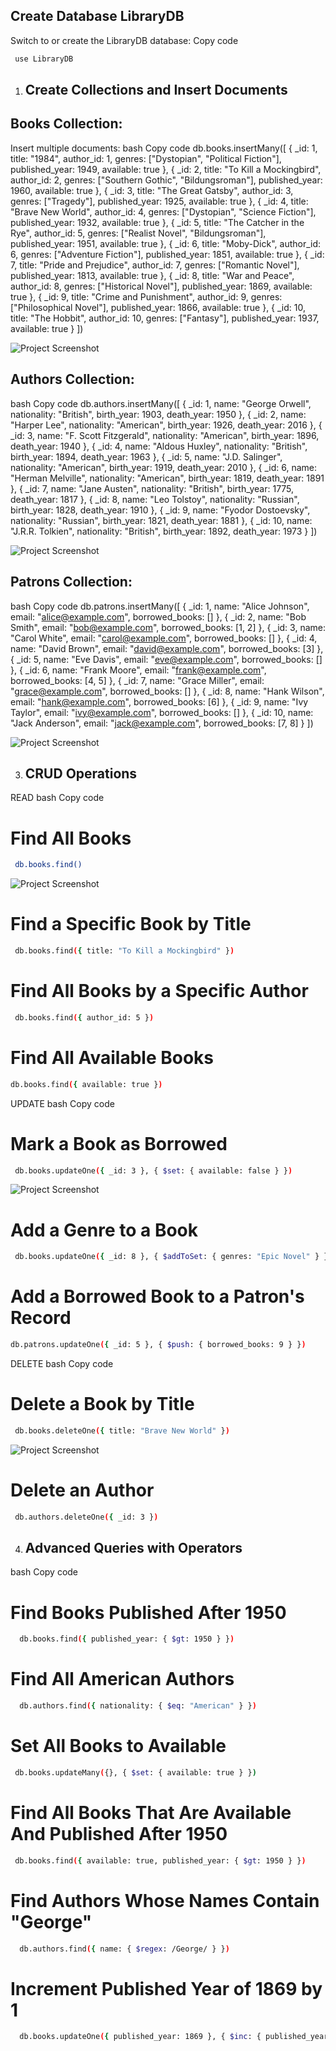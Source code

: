  ## Create Database LibraryDB
Switch to or create the LibraryDB database:
 Copy code
 ```bash
  use LibraryDB
 ``` 

1. ## Create Collections and Insert Documents

## Books Collection:
Insert multiple documents:
bash
Copy code
db.books.insertMany([
  { _id: 1, title: "1984", author_id: 1, genres: ["Dystopian", "Political Fiction"], published_year: 1949, available: true },
  { _id: 2, title: "To Kill a Mockingbird", author_id: 2, genres: ["Southern Gothic", "Bildungsroman"], published_year: 1960, available: true },
  { _id: 3, title: "The Great Gatsby", author_id: 3, genres: ["Tragedy"], published_year: 1925, available: true },
  { _id: 4, title: "Brave New World", author_id: 4, genres: ["Dystopian", "Science Fiction"], published_year: 1932, available: true },
  { _id: 5, title: "The Catcher in the Rye", author_id: 5, genres: ["Realist Novel", "Bildungsroman"], published_year: 1951, available: true },
  { _id: 6, title: "Moby-Dick", author_id: 6, genres: ["Adventure Fiction"], published_year: 1851, available: true },
  { _id: 7, title: "Pride and Prejudice", author_id: 7, genres: ["Romantic Novel"], published_year: 1813, available: true },
  { _id: 8, title: "War and Peace", author_id: 8, genres: ["Historical Novel"], published_year: 1869, available: true },
  { _id: 9, title: "Crime and Punishment", author_id: 9, genres: ["Philosophical Novel"], published_year: 1866, available: true },
  { _id: 10, title: "The Hobbit", author_id: 10, genres: ["Fantasy"], published_year: 1937, available: true }
])

![Project Screenshot](media/LibraryS1C1.png)

## Authors Collection:
bash
Copy code
db.authors.insertMany([
  { _id: 1, name: "George Orwell", nationality: "British", birth_year: 1903, death_year: 1950 },
  { _id: 2, name: "Harper Lee", nationality: "American", birth_year: 1926, death_year: 2016 },
  { _id: 3, name: "F. Scott Fitzgerald", nationality: "American", birth_year: 1896, death_year: 1940 },
  { _id: 4, name: "Aldous Huxley", nationality: "British", birth_year: 1894, death_year: 1963 },
  { _id: 5, name: "J.D. Salinger", nationality: "American", birth_year: 1919, death_year: 2010 },
  { _id: 6, name: "Herman Melville", nationality: "American", birth_year: 1819, death_year: 1891 },
  { _id: 7, name: "Jane Austen", nationality: "British", birth_year: 1775, death_year: 1817 },
  { _id: 8, name: "Leo Tolstoy", nationality: "Russian", birth_year: 1828, death_year: 1910 },
  { _id: 9, name: "Fyodor Dostoevsky", nationality: "Russian", birth_year: 1821, death_year: 1881 },
  { _id: 10, name: "J.R.R. Tolkien", nationality: "British", birth_year: 1892, death_year: 1973 }
])

![Project Screenshot](media/LibraryS1C2.png)

## Patrons Collection:
bash
Copy code
db.patrons.insertMany([
  { _id: 1, name: "Alice Johnson", email: "alice@example.com", borrowed_books: [] },
  { _id: 2, name: "Bob Smith", email: "bob@example.com", borrowed_books: [1, 2] },
  { _id: 3, name: "Carol White", email: "carol@example.com", borrowed_books: [] },
  { _id: 4, name: "David Brown", email: "david@example.com", borrowed_books: [3] },
  { _id: 5, name: "Eve Davis", email: "eve@example.com", borrowed_books: [] },
  { _id: 6, name: "Frank Moore", email: "frank@example.com", borrowed_books: [4, 5] },
  { _id: 7, name: "Grace Miller", email: "grace@example.com", borrowed_books: [] },
  { _id: 8, name: "Hank Wilson", email: "hank@example.com", borrowed_books: [6] },
  { _id: 9, name: "Ivy Taylor", email: "ivy@example.com", borrowed_books: [] },
  { _id: 10, name: "Jack Anderson", email: "jack@example.com", borrowed_books: [7, 8] }
])

![Project Screenshot](media/LibraryS1C3.png)

3. ## CRUD Operations
READ
bash
  Copy code

# Find All Books
 ```bash
  db.books.find()
 ```
![Project Screenshot](media/LibraryS2-Find.png)

# Find a Specific Book by Title
 ```bash
  db.books.find({ title: "To Kill a Mockingbird" })
 ```

# Find All Books by a Specific Author
 ```bash
  db.books.find({ author_id: 5 })
 ```

# Find All Available Books
  ```bash
  db.books.find({ available: true })
  ```

UPDATE
bash
Copy code
# Mark a Book as Borrowed
  ```bash
   db.books.updateOne({ _id: 3 }, { $set: { available: false } })
  ```
   ![Project Screenshot](media/LibraryS1Add.png)

# Add a Genre to a Book
  ```bash
   db.books.updateOne({ _id: 8 }, { $addToSet: { genres: "Epic Novel" } })
  ```

# Add a Borrowed Book to a Patron's Record
   ```bash
   db.patrons.updateOne({ _id: 5 }, { $push: { borrowed_books: 9 } })
   ```

DELETE
bash
Copy code

# Delete a Book by Title
  ```bash
   db.books.deleteOne({ title: "Brave New World" })
  ``` 
 ![Project Screenshot](media/LibraryS1Delete.png) 

# Delete an Author
  ```bash
   db.authors.deleteOne({ _id: 3 })
  ```

4. ## Advanced Queries with Operators
bash
Copy code

# Find Books Published After 1950
 ```bash
   db.books.find({ published_year: { $gt: 1950 } })
 ```

# Find All American Authors
 ```bash
   db.authors.find({ nationality: { $eq: "American" } })
 ```

# Set All Books to Available
  ```bash
   db.books.updateMany({}, { $set: { available: true } })
  ```

# Find All Books That Are Available And Published After 1950
  ```bash
   db.books.find({ available: true, published_year: { $gt: 1950 } })
  ```

# Find Authors Whose Names Contain "George"
 ```bash
   db.authors.find({ name: { $regex: /George/ } })
 ```

# Increment Published Year of 1869 by 1
 ```bash
   db.books.updateOne({ published_year: 1869 }, { $inc: { published_year: 1 } })
 ```














